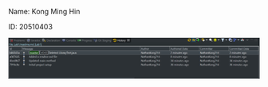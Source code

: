 Name: Kong Ming Hin

ID: 20510403

![Screenshot of git history](https://github.com/NathanKong214/COMP_3111_LAB_1/blob/master/Lab1.png)